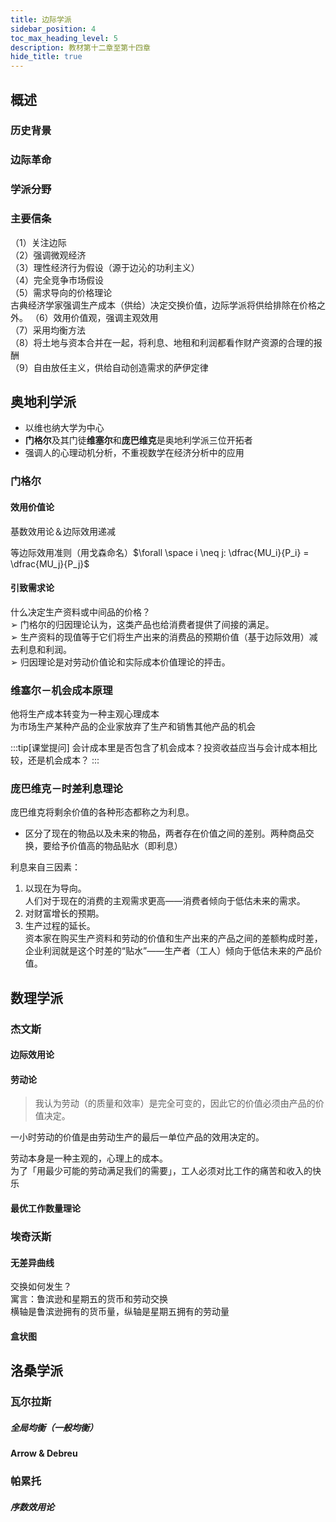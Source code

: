 ```yaml
---
title: 边际学派
sidebar_position: 4
toc_max_heading_level: 5 
description: 教材第十二章至第十四章
hide_title: true
---
```


## 概述

### 历史背景

### 边际革命

### 学派分野

### 主要信条

（1）关注边际  
（2）强调微观经济  
（3）理性经济行为假设（源于边沁的功利主义）  
（4）完全竞争市场假设  
（5）需求导向的价格理论  
古典经济学家强调生产成本（供给）决定交换价值，边际学派将供给排除在价格之外。
（6）效用价值观，强调主观效用  
（7）采用均衡方法  
（8）将土地与资本合并在一起，将利息、地租和利润都看作财产资源的合理的报酬  
（9）自由放任主义，供给自动创造需求的萨伊定律

## 奥地利学派

- 以维也纳大学为中心
- **门格尔**及其门徒**维塞尔**和**庞巴维克**是奥地利学派三位开拓者
- 强调人的心理动机分析，不重视数学在经济分析中的应用

### 门格尔

#### 效用价值论

基数效用论＆边际效用递减

等边际效用准则（用戈森命名）$\forall \space i \neq j: \dfrac{MU_i}{P_i} = \dfrac{MU_j}{P_j}$

#### 引致需求论

什么决定生产资料或中间品的价格？  
➢ 门格尔的归因理论认为，这类产品也给消费者提供了间接的满足。  
➢ 生产资料的现值等于它们将生产出来的消费品的预期价值（基于边际效用）减去利息和利润。  
➢ 归因理论是对劳动价值论和实际成本价值理论的抨击。

### 维塞尔－机会成本原理

他将生产成本转变为一种主观心理成本  
为市场生产某种产品的企业家放弃了生产和销售其他产品的机会

:::tip[课堂提问]
会计成本里是否包含了机会成本？投资收益应当与会计成本相比较，还是机会成本？
:::

### 庞巴维克－时差利息理论

庞巴维克将剩余价值的各种形态都称之为利息。
- 区分了现在的物品以及未来的物品，两者存在价值之间的差别。两种商品交换，要给予价值高的物品贴水（即利息）

利息来自三因素：
1. 以现在为导向。  
    人们对于现在的消费的主观需求更高——消费者倾向于低估未来的需求。
2. 对财富增长的预期。
3. 生产过程的延长。  
    资本家在购买生产资料和劳动的价值和生产出来的产品之间的差额构成时差，企业利润就是这个时差的“贴水”——生产者（工人）倾向于低估未来的产品价值。

## 数理学派

### 杰文斯

#### 边际效用论

#### 劳动论

> 我认为劳动（的质量和效率）是完全可变的，因此它的价值必须由产品的价值决定。

一小时劳动的价值是由劳动生产的最后一单位产品的效用决定的。

劳动本身是一种主观的，心理上的成本。  
为了「用最少可能的劳动满足我们的需要」，工人必须对比工作的痛苦和收入的快乐

#### 最优工作数量理论

### 埃奇沃斯

#### 无差异曲线

交换如何发生？  
寓言：鲁滨逊和星期五的货币和劳动交换  
横轴是鲁滨逊拥有的货币量，纵轴是星期五拥有的劳动量

#### 盒状图

## 洛桑学派

### 瓦尔拉斯

##### 全局均衡（一般均衡）

#### Arrow & Debreu

### 帕累托

##### 序数效用论

##### 

